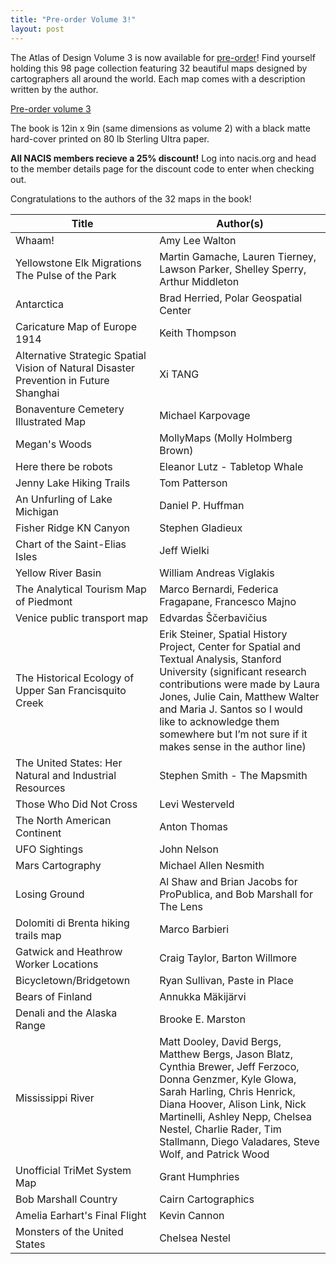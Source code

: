 ```yaml
---
title: "Pre-order Volume 3!"
layout: post
---
```


The Atlas of Design Volume 3 is now available for [pre-order](http://atlasofdesign.bigcartel.com/product/atlas-of-design-volume-3)! Find yourself holding this 98 page collection featuring 32 beautiful maps designed by cartographers all around the world. Each map comes with a description written by the author.

<a href="http://atlasofdesign.bigcartel.com/product/atlas-of-design-volume-3" target="_blank" class="button button-blue">Pre-order volume 3</a>

The book is 12in x 9in (same dimensions as volume 2) with a black matte hard-cover printed on 80 lb Sterling Ultra paper.

**All NACIS members recieve a 25% discount!** Log into nacis.org and head to the member details page for the discount code to enter when checking out.

Congratulations to the authors of the 32 maps in the book!

Title | Author(s)
---|---
Whaam! | Amy Lee Walton
Yellowstone Elk Migrations The Pulse of the Park | Martin Gamache, Lauren Tierney, Lawson Parker, Shelley Sperry, Arthur Middleton
Antarctica | Brad Herried, Polar Geospatial Center
Caricature Map of Europe 1914 | Keith Thompson
Alternative Strategic Spatial Vision of Natural Disaster Prevention in Future Shanghai | Xi TANG
Bonaventure Cemetery Illustrated Map | Michael Karpovage
Megan's Woods | MollyMaps (Molly Holmberg Brown)
Here there be robots | Eleanor Lutz - Tabletop Whale
Jenny Lake Hiking Trails | Tom Patterson
An Unfurling of Lake Michigan | Daniel P. Huffman
Fisher Ridge KN Canyon | Stephen Gladieux
Chart of the Saint-Elias Isles | Jeff Wielki
Yellow River Basin | William Andreas Viglakis
The Analytical Tourism Map of Piedmont | Marco Bernardi, Federica Fragapane, Francesco Majno
Venice public transport map | Edvardas Ščerbavičius
The Historical Ecology of Upper San Francisquito Creek | Erik Steiner, Spatial History Project, Center for Spatial and Textual Analysis, Stanford University (significant research contributions were made by Laura Jones, Julie Cain, Matthew Walter and Maria J. Santos so I would like to acknowledge them somewhere but I’m not sure if it makes sense in the author line)
The United States: Her Natural and Industrial Resources | Stephen Smith - The Mapsmith
Those Who Did Not Cross | Levi Westerveld
The North American Continent | Anton Thomas
UFO Sightings | John Nelson
Mars Cartography | Michael Allen Nesmith
Losing Ground | Al Shaw and Brian Jacobs for ProPublica, and Bob Marshall for The Lens
Dolomiti di Brenta hiking trails map | Marco Barbieri
Gatwick and Heathrow Worker Locations | Craig Taylor, Barton Willmore
Bicycletown/Bridgetown | Ryan Sullivan, Paste in Place
Bears of Finland | Annukka Mäkijärvi
Denali and the Alaska Range | Brooke E. Marston
Mississippi River | Matt Dooley, David Bergs, Matthew Bergs, Jason Blatz, Cynthia Brewer, Jeff Ferzoco, Donna Genzmer, Kyle Glowa, Sarah Harling, Chris Henrick, Diana Hoover, Alison Link, Nick Martinelli, Ashley Nepp, Chelsea Nestel, Charlie Rader, Tim Stallmann, Diego Valadares, Steve Wolf, and Patrick Wood
Unofficial TriMet System Map | Grant Humphries
Bob Marshall Country | Cairn Cartographics
Amelia Earhart's Final Flight | Kevin Cannon
Monsters of the United States | Chelsea Nestel